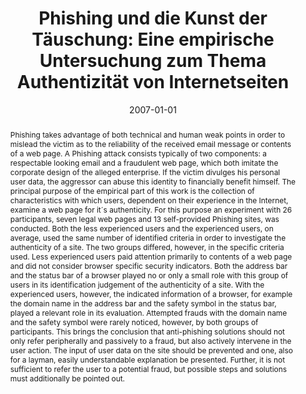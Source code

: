 ---
abstract: 'Phishing takes advantage of both technical and human weak points in order
  to mislead the victim as to the reliability of the received email message or contents
  of a web page. A Phishing attack consists typically of two components: a respectable
  looking email and a fraudulent web page, which both imitate the corporate design
  of the alleged enterprise. If the victim divulges his personal user data, the aggressor
  can abuse this identity to financially benefit himself. The principal purpose of
  the empirical part of this work is the collection of characteristics with which
  users, dependent on their experience in the Internet, examine a web page for it´s
  authenticity. For this purpose an experiment with 26 participants, seven legal web
  pages and 13 self-provided Phishing sites, was conducted.  Both the less experienced
  users and the experienced users, on average, used the same number of identified
  criteria in order to investigate the authenticity of a site. The two groups differed,
  however, in the specific criteria used. Less experienced users paid attention primarily
  to contents of a web page and did not consider browser specific security indicators.
  Both the address bar and the status bar of a browser played no or only a small role
  with this group of users in its identification judgement of the authenticity of
  a site. With the experienced users, however, the indicated information of a browser,
  for example the domain name in the address bar and the safety symbol in the status
  bar, played a relevant role in its evaluation. Attempted frauds with the domain
  name and the safety symbol were rarely noticed, however, by both groups of participants.
  This brings the conclusion that anti-phishing solutions should not only refer peripherally
  and passively to a fraud, but also actively intervene in the user action. The input
  of user data on the site should be prevented and one, also for a layman, easily
  understandable explanation be presented. Further, it is not sufficient to refer
  the user to a potential fraud, but possible steps and solutions must additionally
  be pointed out.'
authors:
- Doris Pinter
date: '2007-01-01'
featured: false
links:
- name: Publik
  url: https://publik.tuwien.ac.at/showentry.php?ID=141561&lang=1
publication_types:
- '7'
publishDate: '2007-01-01'
title: 'Phishing und die Kunst der Täuschung: Eine empirische Untersuchung zum Thema
  Authentizität von Internetseiten'
url_pdf: ''
---